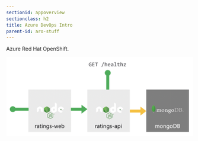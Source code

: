 ```yaml
---
sectionid: appoverview
sectionclass: h2
title: Azure DevOps Intro
parent-id: aro-stuff
---
```


Azure Red Hat OpenShift.

![Application diagram](media/app-overview.png)